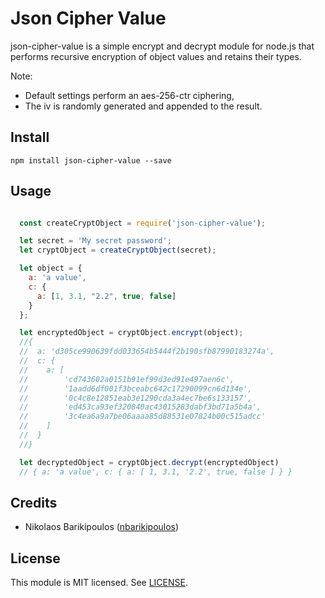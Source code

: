 # Json Cipher Value

json-cipher-value is a simple encrypt and decrypt module for node.js that performs recursive encryption of object values and retains their types.

Note:
- Default settings perform an aes-256-ctr ciphering,
- The iv is randomly generated and appended to the result.

## Install

```shell
npm install json-cipher-value --save
```

## Usage

```js

  const createCryptObject = require('json-cipher-value');

  let secret = 'My secret password';
  let cryptObject = createCryptObject(secret);

  let object = {
    a: 'a value',
    c: {
      a: [1, 3.1, "2.2", true, false]
    }
  };

  let encryptedObject = cryptObject.encrypt(object);
  //{
  //  a: 'd305ce990639fdd033654b5444f2b190sfb87990183274a',
  //  c: {
  //    a: [
  //        'cd743602a0151b91ef99d3ed91e497aen6c',
  //        '1aadd6df001f3bceabc642c17290099cn6d134e',
  //        '0c4c8e12851eab3e1290cda3a4ec7be6s133157',
  //        'ed453ca93ef320840ac43015283dabf3bd71a5b4a',
  //        '3c4ea6a9a7be06aaaa85d88531e07824b00c515adcc'
  //    ]
  //  }
  //}

  let decryptedObject = cryptObject.decrypt(encryptedObject)
  // { a: 'a value', c: { a: [ 1, 3.1, '2.2', true, false ] } }
```

## Credits

- Nikolaos Barikipoulos ([nbarikipoulos](https://github.com/nbarikipoulos))

## License

This module is MIT licensed. See [LICENSE](./LICENSE.md).
